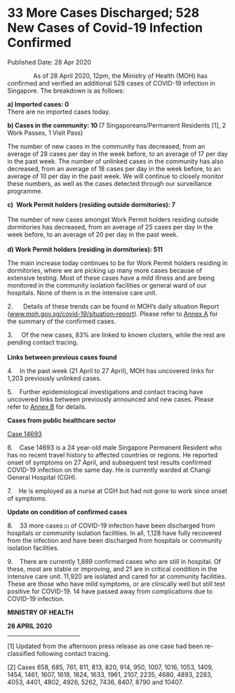 <html>
    <meta http-equiv="Content-Type" content="text/html; charset=utf-8"/>
    <meta charset="utf-8"/>
    <title>33 More Cases Discharged; 528 New Cases of Covid-19 Infection Confirmed</title>
    <body><h1>33 More Cases Discharged; 528 New Cases of Covid-19 Infection Confirmed</h1>
    <p>Published Date: 28 Apr 2020</p> <p>&nbsp; &nbsp; &nbsp; &nbsp; &nbsp; &nbsp; &nbsp; &nbsp;As of 28 April 2020, 12pm, the Ministry of Health (MOH) has confirmed and verified an additional 528 cases of COVID-19 infection in Singapore. The breakdown is as follows: </p> <p><strong>a) Imported cases: 0<br></strong>There are no imported cases today.</p><p><p><strong>b) Cases in the community: 10 </strong>(7 Singaporeans/Permanent Residents [1], 2 Work Passes, 1 Visit Pass)</p></p><p><p>The number of new cases in the community has decreased, from an average of 28 cases per day in the week before, to an average of 17 per day in the past week. The number of unlinked cases in the community has also decreased, from an average of 18 cases per day in the week before, to an average of 10 per day in the past week.&nbsp;We will continue to closely monitor these numbers, as well as the cases detected through our surveillance programme.</p><p><strong>c)&nbsp;</strong>&nbsp;<strong>Work Permit holders (residing outside dormitories): 7<br><br></strong>The number of new cases amongst Work Permit holders residing outside dormitories has decreased, from an average of 25 cases per day in the week before, to an average of 20 per day in the past week.&nbsp;<br><br><strong>d)&nbsp;Work Permit holders (residing in dormitories): 511</strong></p></p> <p>The main increase today continues to be for Work Permit holders residing in dormitories, where we are picking up many more cases because of extensive testing. Most of these cases have a mild illness and are being monitored in the community isolation facilities or general ward of our hospitals. None of them is in the intensive care unit.</p> <p>2.&nbsp; &nbsp; &nbsp; Details of these trends can be found in MOH’s daily situation Report (<a href="http://www.moh.gov.sg/covid-19/situation-report">www.moh.gov.sg/covid-19/situation-report</a>). Please refer to <u><a href="/docs/librariesprovider5/default-document-library/annex-a271de619700d47998412071716c4785d.pdf?sfvrsn=2dcc0e3e_0" title="Annex A">Annex A</a></u> for the summary of the confirmed cases.</p><p><p>3.&nbsp; &nbsp; &nbsp;Of the new cases, 83% are linked to known clusters, while the rest are pending contact tracing.<br><br><strong>Links between previous cases found</strong></p></p><p><p>4.&nbsp; &nbsp; In the past week (21 April to 27 April), MOH has uncovered links for 1,203 previously unlinked cases.</p></p><p><p>5.&nbsp; &nbsp; Further epidemiological investigations and contact tracing have uncovered links between previously announced and new cases. Please refer to <u><a href="/docs/librariesprovider5/default-document-library/annex-bc0df169eec53416abf2f33e252966eee.pdf?sfvrsn=d9fef80d_0" title="Annex B">Annex B</a></u> for details.</p></p><p><p><strong>Cases from public healthcare sector</strong></p><p><u>Case 14693</u></p><p>6.&nbsp; &nbsp; Case 14693 is a 24 year-old male Singapore Permanent Resident who has no recent travel history to affected countries or regions. He reported onset of symptoms on 27 April, and subsequent test results confirmed COVID-19 infection on the same day. He is currently warded at Changi General Hospital (CGH).</p></p><p><p>7.&nbsp; &nbsp; He is employed as a nurse at CGH but had not gone to work since onset of symptoms.</p></p><p><p><strong>Update on condition of confirmed cases</strong></p><p>8.&nbsp; &nbsp; 33 more cases<span style="font-size: 9.02778px;">&nbsp;[2]</span>&nbsp;of COVID-19 infection have been discharged from hospitals or community isolation facilities. In all, 1,128 have fully recovered from the infection and have been discharged from hospitals or community isolation facilities.</p></p><p><p>9.&nbsp; &nbsp; There are currently 1,889 confirmed cases who are still in hospital. Of these, most are stable or improving, and 21 are in critical condition in the intensive care unit. 11,920 are isolated and cared for at community facilities. These are those who have mild symptoms, or are clinically well but still test positive for COVID-19. 14 have passed away from complications due to COVID-19 infection.</p></p><div> <p><strong>MINISTRY OF HEALTH</strong></p> <p><strong>28 APRIL 2020</strong></p></div><div> <hr align="left" size="1" width="33%"> <div id="ftn1"> <p>[1] Updated from the afternoon press release as one case had been re-classified following contact tracing.</p> </div> <div id="ftn2"> <p>[2] Cases 658, 685, 761, 811, 813, 820, 914, 950, 1007, 1016, 1053, 1409, 1454, 1461, 1607, 1618, 1624, 1633, 1961, 2107, 2235, 4680, 4893, 2283, 4053, 4401, 4802, 4926, 5262, 7436, 8407, 8790 and 10407.</p> </div> </div></body>
</html>